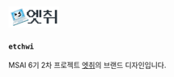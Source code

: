 [<img width="100" src="엣취-로고.png">](#)

### `etchwi`

MSAI 6기 2차 프로젝트 [엣취](https://github.com/hire-me-asap/hire-me-app)의 브랜드 디자인입니다.